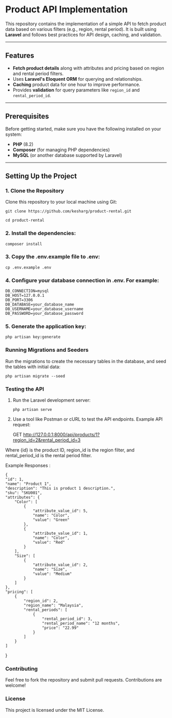 # Product API Implementation

This repository contains the implementation of a simple API to fetch product data based on various filters (e.g., region, rental period). It is built using **Laravel** and follows best practices for API design, caching, and validation.

---

## Features

- **Fetch product details** along with attributes and pricing based on region and rental period filters.
- Uses **Laravel's Eloquent ORM** for querying and relationships.
- **Caching** product data for one hour to improve performance.
- Provides **validation** for query parameters like `region_id` and `rental_period_id`.

---

## Prerequisites

Before getting started, make sure you have the following installed on your system:

- **PHP** (8.2)
- **Composer** (for managing PHP dependencies)
- **MySQL** (or another database supported by Laravel)

---

## Setting Up the Project

### 1. Clone the Repository

Clone this repository to your local machine using Git:


    git clone https://github.com/kesharg/product-rental.git

    cd product-rental


### 2. Install the dependencies:
   
    composer install

### 3. Copy the .env.example file to .env:

    cp .env.example .env

### 4. Configure your database connection in .env. For example:

    DB_CONNECTION=mysql
    DB_HOST=127.0.0.1
    DB_PORT=3306
    DB_DATABASE=your_database_name
    DB_USERNAME=your_database_username
    DB_PASSWORD=your_database_password

### 5. Generate the application key:

    php artisan key:generate

### Running Migrations and Seeders

Run the migrations to create the necessary tables in the database, and seed the tables with initial data:

    php artisan migrate --seed

### Testing the API
1. Run the Laravel development server:

       php artisan serve

2. Use a tool like Postman or cURL to test the API endpoints. Example API request:

    GET http://127.0.0.1:8000/api/products/1?region_id=2&rental_period_id=3

Where {id} is the product ID, region_id is the region filter, and rental_period_id is the rental period filter.

Example Responses :

    {
    "id": 1,
    "name": "Product 1",
    "description": "This is product 1 description.",
    "sku": "SKU001",
    "attributes": {
        "Color": [
            {
                "attribute_value_id": 5,
                "name": "Color",
                "value": "Green"
            },
            {
                "attribute_value_id": 1,
                "name": "Color",
                "value": "Red"
            }
        ],
        "Size": [
            {
                "attribute_value_id": 2,
                "name": "Size",
                "value": "Medium"
            }
        ]
    },
    "pricing": [
        {
            "region_id": 2,
            "region_name": "Malaysia",
            "rental_periods": [
                {
                    "rental_period_id": 3,
                    "rental_period_name": "12 months",
                    "price": "22.99"
                }
            ]
        }
    ]
}


### Contributing

Feel free to fork the repository and submit pull requests. Contributions are welcome!

### License

This project is licensed under the MIT License.

